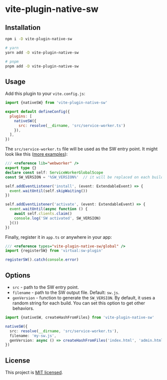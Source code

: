 # vite-plugin-native-sw

## Installation

```bash
npm i -D vite-plugin-native-sw

# yarn 
yarn add -D vite-plugin-native-sw

# pnpm 
pnpm add -D vite-plugin-native-sw
```

## Usage

Add this plugin to your `vite.config.js`:

```js
import {nativeSW} from 'vite-plugin-native-sw'

export default defineConfig({
  plugins: [
    nativeSW({
      src: resolve(__dirname, 'src/service-worker.ts')
    }),
  ],
})
```

The `src/service-worker.ts` file will be used as the SW entry point. It might look like
this ([more examples](examples)):

```ts
/// <reference lib="webworker" />
export type {}
declare const self: ServiceWorkerGlobalScope
const SW_VERSION = '%SW_VERSION%'  // it will be replaced on each build, and only fixed string "dev" for development

self.addEventListener('install', (event: ExtendableEvent) => {
  event.waitUntil(self.skipWaiting())
})

self.addEventListener('activate', (event: ExtendableEvent) => {
  event.waitUntil(async function () {
    await self.clients.claim()
    console.log('SW activated', SW_VERSION)
  }())
})
```

Finally, register it in `app.ts` or anywhere in your app:

```ts
/// <reference types="vite-plugin-native-sw/global" />
import {registerSW} from 'virtual:sw-plugin'

registerSW().catch(console.error)
```

## Options

- `src` - path to the SW entry point.
- `filename` - path to the SW output file. Default: `sw.js`.
- `genVersion` - function to generate the `SW_VERSION`. By default, it uses a random string for each build. You can set
  this option to get other behaviors.

```ts
import {nativeSW, createHashFromFiles} from 'vite-plugin-native-sw'

nativeSW({
  src: resolve(__dirname, 'src/service-worker.ts'),
  filename: 'my-sw.js',
  genVersion: async () => createHashFromFiles('index.html', 'admin.html'),
})
```

## License

This project is [MIT licensed](LICENSE).
